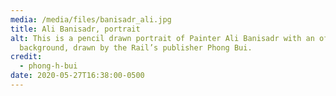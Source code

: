 ```yaml
---
media: /media/files/banisadr_ali.jpg
title: Ali Banisadr, portrait
alt: This is a pencil drawn portrait of Painter Ali Banisadr with an off-white
  background, drawn by the Rail’s publisher Phong Bui.
credit:
  - phong-h-bui
date: 2020-05-27T16:38:00-0500
---
```

